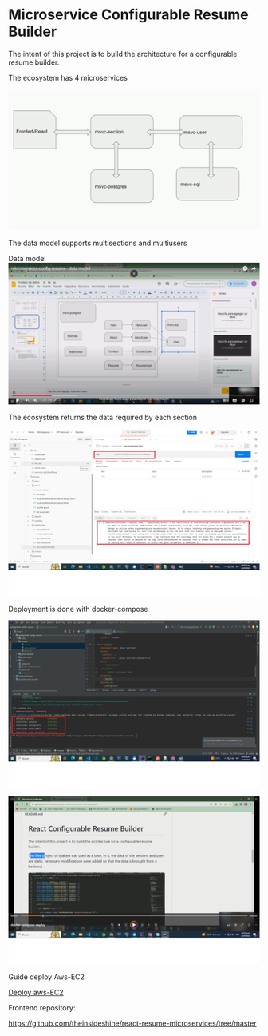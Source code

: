 # Microservice Configurable Resume Builder


The intent of this project is to build the architecture for a configurable resume builder.


The ecosystem has 4 microservices

![](images/msvc.gif)



The data model supports multisections and multiusers

Data model
[![datamodel](images/datamodel.gif)](https://www.youtube.com/watch?v=oPH0aZNIWrM)

The ecosystem returns the data required by each section

![](images/data.gif)


Deployment is done with docker-compose

![](images/docker-compose.gif)


[![deploy docker-compose](images/deploy-dc.gif)](https://www.youtube.com/watch?v=8BBb2OJbIWM)


Guide deploy Aws-EC2 

[Deploy aws-EC2](doc/crb-deploy-awsEC2.pdf)




Frontend repository:

https://github.com/theinsideshine/react-resume-microservices/tree/master






